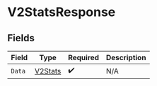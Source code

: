 # V2StatsResponse


## Fields

| Field                                     | Type                                      | Required                                  | Description                               |
| ----------------------------------------- | ----------------------------------------- | ----------------------------------------- | ----------------------------------------- |
| `Data`                                    | [V2Stats](../../models/shared/v2stats.md) | :heavy_check_mark:                        | N/A                                       |